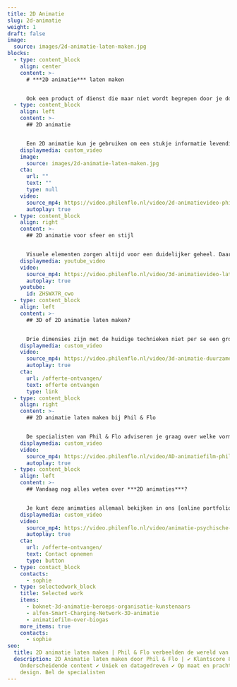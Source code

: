 ```yaml
---
title: 2D Animatie
slug: 2d-animatie
weight: 1
draft: false
image:
  source: images/2d-animatie-laten-maken.jpg
blocks:
  - type: content_block
    align: center
    content: >-
      # ***2D animatie*** laten maken


      Ook een product of dienst die maar niet wordt begrepen door je doelgroep? Dan helpt onze aanpak jou om wel begrepen te worden! Wij maken namelijk een 2D animatie voor je, uniek, mooi design en inhoudelijk sterk.
  - type: content_block
    align: left
    content: >-
      ## 2D animatie


      Een 2D animatie kun je gebruiken om een stukje informatie levendiger en duidelijker te presenteren. Je spreekt er meer mensen mee aan en kunt er beter iets mee uitleggen dan met alleen tekst. Het werkt ook beter dan een illustratie, door de toevoeging van bewegende elementen, voice-over en muziek en geluid. Als je een uitleg tot promotie hebt waar mensen in tekst- of illustratievorm sneller aan voorbijgaan, kun je er dus beter kiezen om een 2D-animatie te laten maken.
    displaymedia: custom_video
    image:
      source: images/2d-animatie-laten-maken.jpg
    cta:
      url: ""
      text: ""
      type: null
    video:
      source_mp4: https://video.philenflo.nl/video/2d-animatievideo-phil-en-flo.mp4
      autoplay: true
  - type: content_block
    align: right
    content: >-
      ## 2D animatie voor sfeer en stijl


      Visuele elementen zorgen altijd voor een duidelijker geheel. Daarnaast verlevendigen ze een presentatie, en geven deze een luchtig en aantrekkelijk geheel. Kleur, speelse en duidelijke vormen en een prettig achtergrondmuziekje zijn veel fijner om naar te kijken dan alleen saaie tekst. Als je een huisstijl hebt, kunnen de 2D-animatiespecialisten van Phil & Flo daar prima mee uit de voeten. Zo zorg je voor een consistente visuele stijl die doorwerkt in deze vrolijke vorm van videomarketing.
    displaymedia: youtube_video
    video:
      source_mp4: https://video.philenflo.nl/video/3d-animatievideo-laten-maken-phil-en-flo.mp4
      autoplay: true
    youtube:
      id: ZHSWX7R_cwo
  - type: content_block
    align: left
    content: >-
      ## 3D of 2D animatie laten maken?


      Drie dimensies zijn met de huidige technieken niet per se een grotere uitdaging dan een 2D-animatie. Toch zijn er nog genoeg redenen om het bij twee dimensies te houden. Een [3D animatie](https://www.philenflo.nl/3-d-animatie-laten-maken/) kan al snel overdreven overkomen, zeker als het voor de animatie niet nodig is om in drie dimensies te werken. Een 2D-animatie heeft een zekere charme die goed werkt en verloren gaat als je voor 3D kiest alleen maar omdat het kan. Bovendien zijn de kosten van 2D vaak minder dan bij 3D.
    displaymedia: custom_video
    video:
      source_mp4: https://video.philenflo.nl/video/3d-animatie-duurzame-energie.mp4
      autoplay: true
    cta:
      url: /offerte-ontvangen/
      text: offerte ontvangen
      type: link
  - type: content_block
    align: right
    content: >-
      ## 2D animatie laten maken bij Phil & Flo


      De specialisten van Phil & Flo adviseren je graag over welke vorm van [videomarketing](https://www.philenflo.nl/oplossingen/videomarketing/) geschikt is voor jou. Wij zijn thuis in allerlei videoproducties zoals [bedrijfsfilms](https://www.philenflo.nl/bedrijfsfilm-laten-maken/), [employer branding](https://www.philenflo.nl/oplossingen/employer-branding/), 3D- en 2D-animatie. We hebben getalenteerde animators die voor jou een aansprekend filmpje kunnen maken waarin je in stijlvolle 2D-animatie je boodschap kunt overbrengen.
    displaymedia: custom_video
    video:
      source_mp4: https://video.philenflo.nl/video/AD-animatiefilm-phil-en-flo.mp4
      autoplay: true
  - type: content_block
    align: left
    content: >-
      ## Vandaag nog alles weten over ***2D animaties***?


      Je kunt deze animaties allemaal bekijken in ons [online portfolio](https://www.philenflo.nl/portfolio/). Zo krijg je een goed idee van wat we kunnen en vind je inspiratie voor je eigen [animatie](https://www.philenflo.nl/oplossingen/animatie-laten-maken/). Je kunt natuurlijk ook meteen vrijblijvend contact met ons opnemen om over de mogelijkheden te praten.
    displaymedia: custom_video
    video:
      source_mp4: https://video.philenflo.nl/video/animatie-psychische-zorg.mp4
      autoplay: true
    cta:
      url: /offerte-ontvangen/
      text: Contact opnemen
      type: button
  - type: contact_block
    contacts:
      - sophie
  - type: selectedwork_block
    title: Selected work
    items:
      - boknet-3d-animatie-beroeps-organisatie-kunstenaars
      - alfen-Smart-Charging-Network-3D-animatie
      - animatiefilm-over-biogas
    more_items: true
    contacts:
      - sophie
seo:
  title: 2D animatie laten maken | Phil & Flo verbeelden de wereld van morgen
  description: 2D Animatie laten maken door Phil & Flo | ✔ Klantscore 8.9 ✔
    Onderscheidende content ✔ Uniek en datagedreven ✔ Op maat en prachtig
    design. Bel de specialisten
---
```

